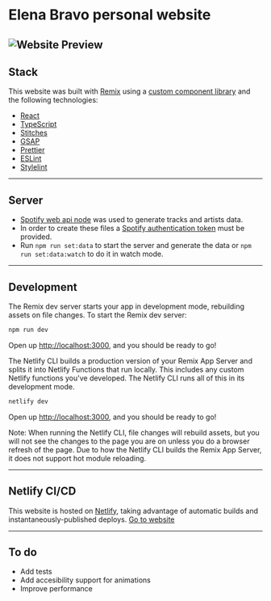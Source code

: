 # Elena Bravo personal website

## ![Website Preview](https://i.imgur.com/p99uxBs.png)

## Stack

This website was built with [Remix](https://remix.run/) using a [custom component library](https://github.com/elenabravo/typescript-react-atomic-starter) and the following technologies:

- [React](https://reactjs.org/)
- [TypeScript](https://www.typescriptlang.org/)
- [Stitches](https://stitches.dev/)
- [GSAP](https://greensock.com/gsap/)
- [Prettier](https://prettier.io/)
- [ESLint](https://eslint.org/)
- [Stylelint](https://stylelint.io/)

---

## Server

- [Spotify web api node](https://github.com/thelinmichael/spotify-web-api-node) was used to generate tracks and artists data.
- In order to create these files a [Spotify authentication token](https://developer.spotify.com/documentation/general/guides/authorization/) must be provided.
- Run `npm run set:data` to start the server and generate the data or `npm run set:data:watch` to do it in watch mode.

---

## Development

The Remix dev server starts your app in development mode, rebuilding assets on file changes. To start the Remix dev server:

```sh
npm run dev
```

Open up [http://localhost:3000](http://localhost:3000), and you should be ready to go!

The Netlify CLI builds a production version of your Remix App Server and splits it into Netlify Functions that run locally. This includes any custom Netlify functions you've developed. The Netlify CLI runs all of this in its development mode.

```sh
netlify dev
```

Open up [http://localhost:3000](http://localhost:3000), and you should be ready to go!

Note: When running the Netlify CLI, file changes will rebuild assets, but you will not see the changes to the page you are on unless you do a browser refresh of the page. Due to how the Netlify CLI builds the Remix App Server, it does not support hot module reloading.

---

## Netlify CI/CD

This website is hosted on [Netlify](https://www.netlify.com/), taking advantage of automatic builds and instantaneously-published deploys.
[Go to website](http://elenabravo.com/)

---

## To do

- Add tests
- Add accesibility support for animations
- Improve performance
